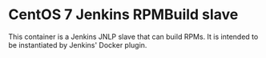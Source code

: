 # CentOS 7 Jenkins RPMBuild slave

This container is a Jenkins JNLP slave that can build RPMs. It is intended to be instantiated by Jenkins' Docker plugin.
